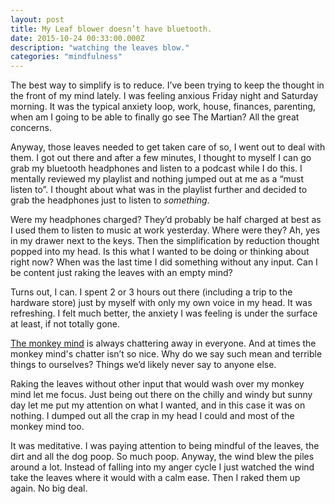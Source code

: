 ```yaml
---
layout: post
title: My Leaf blower doesn’t have bluetooth.
date: 2015-10-24 00:33:00.000Z
description: "watching the leaves blow."
categories: "mindfulness"
---
```


The best way to simplify is to reduce. I’ve been trying to keep the thought in the front of my mind lately. I was feeling anxious Friday night and Saturday morning. It was the typical anxiety loop, work, house, finances, parenting, when am I going to be able to finally go see The Martian? All the great concerns.

Anyway, those leaves needed to get taken care of so, I went out to deal with them. I got out there and after a few minutes, I thought to myself I can go grab my bluetooth headphones and listen to a podcast while I do this. I mentally reviewed my playlist and nothing jumped out at me as a “must listen to”. I thought about what was in the playlist further and decided to grab the headphones just to listen to _something_. 

Were my headphones charged? They’d probably be half charged at best as I used them to listen to music at work yesterday. Where were they? Ah, yes in my drawer next to the keys. Then the simplification by reduction thought popped into my head. Is this what I wanted to be doing or thinking about right now? When was the last time I did something without any input. Can I be content just raking the leaves with an empty mind?

Turns out, I can. I spent 2 or 3 hours out there (including a trip to the hardware store) just by myself with only my own voice in my head. It was refreshing. I felt much better, the anxiety I was feeling is under the surface at least, if not totally gone.

[The monkey mind](http://www.huffingtonpost.com/bj-gallagher/buddha-how-to-tame-your-m_b_945793.html) is always chattering away in everyone. And at times the monkey mind's chatter isn’t so nice. Why do we say such mean and terrible things to ourselves? Things we’d likely never say to anyone else.

 Raking the leaves without other input that would wash over my monkey mind let me focus. Just being out there on the chilly and windy but sunny day let me put my attention on what I wanted, and in this case it was on nothing. I dumped out all the crap in my head I could and most of the monkey mind too. 

It was meditative. I was paying attention to being mindful of the leaves, the dirt and all the dog poop. So much poop. Anyway, the wind blew the piles around a lot. Instead of falling into my anger cycle I just watched the wind take the leaves where it would with a calm ease. Then I raked them up again. No big deal.
